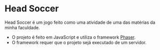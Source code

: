 # Head Soccer

Head Soccer é um jogo feito como uma atividade de uma das matérias da minha faculdade.

* O projeto é feito em JavaScript e utiliza o framework [Phaser](https://phaser.io).
* O framework requer que o projeto sejá executado de um servidor.

